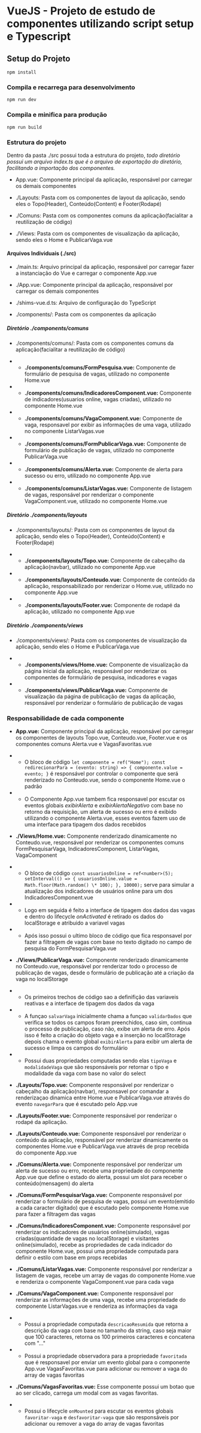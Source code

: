 # VueJS - Projeto de estudo de componentes utilizando script setup e Typescript

## Setup do Projeto

```
npm install
```

### Compila e recarrega para desenvolvimento

```
npm run dev
```

### Compila e minifica para produção

```
npm run build
```

### Estrutura do projeto

Dentro da pasta ./src possui toda a estrutura do projeto, _todo diretório possui um arquivo index.ts que é o arquivo de exportação do diretório, facilitando a importação dos componentes._

- App.vue: Componente principal da aplicação, responsável por carregar os demais componentes

- ./Layouts: Pasta com os componentes de layout da aplicação, sendo eles o Topo(Header), Conteúdo(Content) e Footer(Rodapé)

- ./Comuns: Pasta com os componentes comuns da aplicação(facialitar a reutilização de código)

- ./Views: Pasta com os componentes de visualização da aplicação, sendo eles o Home e PublicarVaga.vue

#### Arquivos Individuais (./src)

- ./main.ts: Arquivo principal da aplicação, responsável por carregar fazer a instanciação do Vue e carregar o componente App.vue

- ./App.vue: Componente principal da aplicação, responsável por carregar os demais componentes

- ./shims-vue.d.ts: Arquivo de configuração do TypeScript

- ./components/: Pasta com os componentes da aplicação

##### Diretório ./components/comuns

- ./components/comuns/: Pasta com os componentes comuns da aplicação(facialitar a reutilização de código)

- - **./components/comuns/FormPesquisa.vue:** Componente de formulário de pesquisa de vagas, utilizado no componente Home.vue

- - **./components/comuns/IndicadoresComponent.vue:** Componente de indicadores(usuarios online, vagas criadas), utilizado no componente Home.vue

- - **./components/comuns/VagaComponent.vue:** Componente de vaga, responsavel por exibir as informações de uma vaga, utilizado no componente ListarVagas.vue

- - **./components/comuns/FormPublicarVaga.vue:** Componente de formulário de publicação de vagas, utilizado no componente PublicarVaga.vue

- - **./components/comuns/Alerta.vue:** Componente de alerta para sucesso ou erro, utilizado no componente App.vue

- - **./components/comuns/ListarVagas.vue:** Componente de listagem de vagas, responsável por renderizar o componente VagaComponent.vue, utilizado no componente Home.vue

##### Diretório ./components/layouts

- ./components/layouts/: Pasta com os componentes de layout da aplicação, sendo eles o Topo(Header), Conteúdo(Content) e Footer(Rodapé)

- - **./components/layouts/Topo.vue:** Componente de cabeçalho da aplicação(navbar), utilizado no componente App.vue

- - **./components/layouts/Conteudo.vue:** Componente de conteúdo da aplicação, responsabilizado por renderizar o Home.vue, utilizado no componente App.vue

- - **./components/layouts/Footer.vue:** Componente de rodapé da aplicação, utilizado no componente App.vue

##### Diretório ./components/views

- ./components/views/: Pasta com os componentes de visualização da aplicação, sendo eles o Home e PublicarVaga.vue

- - **./components/views/Home.vue:** Componente de visualização da página inicial da aplicação, responsável por renderizar os componentes de formulário de pesquisa, indicadores e vagas

- - **./components/views/PublicarVaga.vue:** Componente de visualização da página de publicação de vagas da aplicação, responsável por renderizar o formulário de publicação de vagas

### Responsabilidade de cada componente

- **App.vue:** Componente principal da aplicação, responsável por carregar os componentes de layouts Topo.vue, Conteudo.vue, Footer.vue e os componentes comuns Alerta.vue e VagasFavoritas.vue
- - O bloco de código `let componente = ref("Home"); const redirecionarPara = (evento: string) => { componente.value = evento; }` é responsável por controlar o componente que será renderizado no Conteudo.vue, sendo o componente Home.vue o padrão
- - O Componente App.vue tambem fica responsavel por escutar os eventos globais _exibirAlerta_ e _exibirAlertaNegativo_ com base no retorno da requisição, um alerta de sucesso ou erro é exibido utilizando o componente Alerta.vue, esses eventos fazem uso de uma interface para tipagem dos dados recebidos

- **./Views/Home.vue:** Componente renderizado dinamicamente no Conteudo.vue, responsável por renderizar os componentes comuns FormPesquisarVaga, IndicadoresComponent, ListarVagas, VagaComponent
- - O bloco de código `const usuariosOnline = ref<number>(5); setInterval(() => { usuariosOnline.value = Math.floor(Math.random() \* 100); }, 10000);` serve para simular a atualização dos indicadores de usuários online para um dos IndicadoresComponent.vue
- - Logo em seguida é feito a interface de tipagem dos dados das vagas e dentro do lifecycle *onActivated* é retirado os dados do localStorage e atribuido a variavel vagas
- - Após isso possui o ultimo bloco de código que fica responsavel por fazer a filtragem de vagas com base no texto digitado no campo de pesquisa do FormPesquisarVaga.vue

- **./Views/PublicarVaga.vue:** Componente renderizado dinamicamente no Conteudo.vue, responsável por renderizar todo o processo de publicação de vagas, desde o formulário de publicação até a criação da vaga no localStorage
- - Os primeiros trechos de código sao a definifição das variaveis reativas e a interface de tipagem dos dados da vaga
- - A funçao `salvarVaga` inicialmente chama a funçao `validarDados` que verifica se todos os campos foram preenchidos, caso sim, continua o processo de publicação, caso não, exibe um alerta de erro. Após isso é feito a criação do objeto vaga e a inserção no localStorage depois chama o evento global `exibirAlerta` para exibir um alerta de sucesso e limpa os campos do formulário
- - Possui duas propriedades computadas sendo elas `tipoVaga` e `modalidadeVaga` que são responsáveis por retornar o tipo e modalidade da vaga com base no valor do select

- **./Layouts/Topo.vue:** Componente responsável por renderizar o cabeçalho da aplicação(navbar), responsavel por comandar a renderizaçao dinamica entre Home.vue e PublicarVaga.vue através do evento `navegarPara` que é escutado pelo App.vue

- **./Layouts/Footer.vue:** Componente responsável por renderizar o rodapé da aplicação.

- **./Layouts/Conteudo.vue:** Componente responsável por renderizar o conteúdo da aplicação, responsável por renderizar dinamicamente os componentes Home.vue e PublicarVaga.vue através de prop recebida do componente App.vue

- **./Comuns/Alerta.vue:** Componente responsável por renderizar um alerta de sucesso ou erro, recebe uma propriedade do componente App.vue que define o estado do alerta, possui um slot para receber o conteúdo(mensagem) do alerta

- **./Comuns/FormPesquisarVaga.vue:** Componente responsável por renderizar o formulário de pesquisa de vagas, possui um evento(emitido a cada caracter digitado) que é escutado pelo componente Home.vue para fazer a filtragem das vagas

- **./Comuns/IndicadoresComponent.vue:** Componente responsável por renderizar os indicadores de usuários online(simulado), vagas criadas(quantidade de vagas no localStorage) e visitantes online(simulado), recebe as propriedades de cada indicador do componente Home.vue, possui uma propriedade computada para definir o estilo com base em props recebidas

- **./Comuns/ListarVagas.vue:** Componente responsável por renderizar a listagem de vagas, recebe um array de vagas do componente Home.vue e renderiza o componente VagaComponent.vue para cada vaga

- **./Comuns/VagaComponent.vue:** Componente responsável por renderizar as informações de uma vaga, recebe uma propriedade do componente ListarVagas.vue e renderiza as informações da vaga
- - Possui a propriedade computada `descricaoResumida` que retorna a descrição da vaga com base no tamanho da string, caso seja maior que 100 caracteres, retorna os 100 primeiros caracteres e concatena com "..."
- - Possui a propriedade observadora para a propriedade `favoritada` que é responsavel por enviar um evento global para o componente App.vue VagasFavoritas.vue para adicionar ou remover a vaga do array de vagas favoritas

- **./Comuns/VagasFavoritas.vue:**  Esse componente possui um botao que ao ser clicado, carrega um modal com as vagas favoritas.
- - Possui o lifecycle `onMounted` para escutar os eventos globais `favoritar-vaga` e `desfavoritar-vaga` que são responsáveis por adicionar ou remover a vaga do array de vagas favoritas